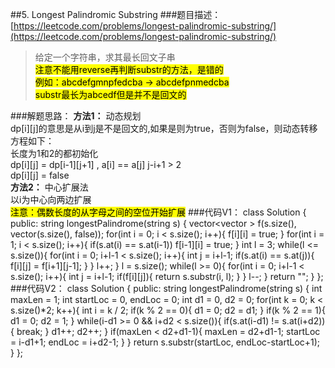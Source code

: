 ##5. Longest Palindromic Substring
###题目描述：[https://leetcode.com/problems/longest-palindromic-substring/](https://leetcode.com/problems/longest-palindromic-substring/)
> 给定一个字符串，求其最长回文子串    
> <mark>注意不能用reverse再判断substr的方法，是错的     
> 例如：abcdefgmnpfedcba  -> abcdefpnmedcba     
> substr最长为abcedf但是并不是回文的</mark>
 
###解题思路：
<b>方法1：</b> 动态规划    
dp[i][j]的意思是从i到j是不是回文的,如果是则为true，否则为false，则动态转移方程如下：     
长度为1和2的都初始化    
dp[i][j] = dp[i-1][j+1] , a[i] == a[j]  j-i+1 > 2  
dp[i][j] = false   
<b>方法2：</b> 中心扩展法    
以i为中心向两边扩展    
<mark>注意：偶数长度的从字母之间的空位开始扩展</mark>
###代码V1：
	class Solution {
	public:
	    string longestPalindrome(string s) {
	        vector<vector<bool> > f(s.size(), vector<bool>(s.size(), false));
	        for(int i = 0; i < s.size(); i++){
	            f[i][i] = true;
	        }
	        for(int i = 1; i < s.size(); i++){
	            if(s.at(i) == s.at(i-1))
	                f[i-1][i] = true;
	        }
	        int l = 3;
	        while(l <= s.size()){
	            for(int i = 0; i+l-1 < s.size(); i++){
	                int j = i+l-1;
	                if(s.at(i) == s.at(j)){
	                    f[i][j] = f[i+1][j-1];
	                }
	            }
	            l++;
	        }
	        l = s.size();
	        while(l >= 0){
	            for(int i = 0; i+l-1 < s.size(); i++){
	                int j = i+l-1;
	                if(f[i][j]){
	                    return s.substr(i, l);
	                }
	            }
	            l--;
	        }
	        return "";
	    }
	};
###代码V2：
	class Solution {
	public:
	    string longestPalindrome(string s) {
	        int maxLen = 1;
	        int startLoc = 0, endLoc = 0;
	        int d1 = 0, d2 = 0;
	        for(int k = 0; k < s.size()*2; k++){
	            int i = k / 2;
	            if(k % 2 == 0){
	                d1 = 0;
	                d2 = d1;
	            }
	            if(k % 2 == 1){
	                d1 = 0;
	                d2 = 1;
	            }
	            while(i-d1 >= 0 && i+d2 < s.size()){
	                if(s.at(i-d1) != s.at(i+d2)){
	                    break;
	                }
	                d1++; d2++;
	            }
	            if(maxLen < d2+d1-1){
	                maxLen = d2+d1-1;
	                startLoc = i-d1+1;
	                endLoc = i+d2-1;
	            }
	        }
	        return s.substr(startLoc, endLoc-startLoc+1);
	    }
	};
